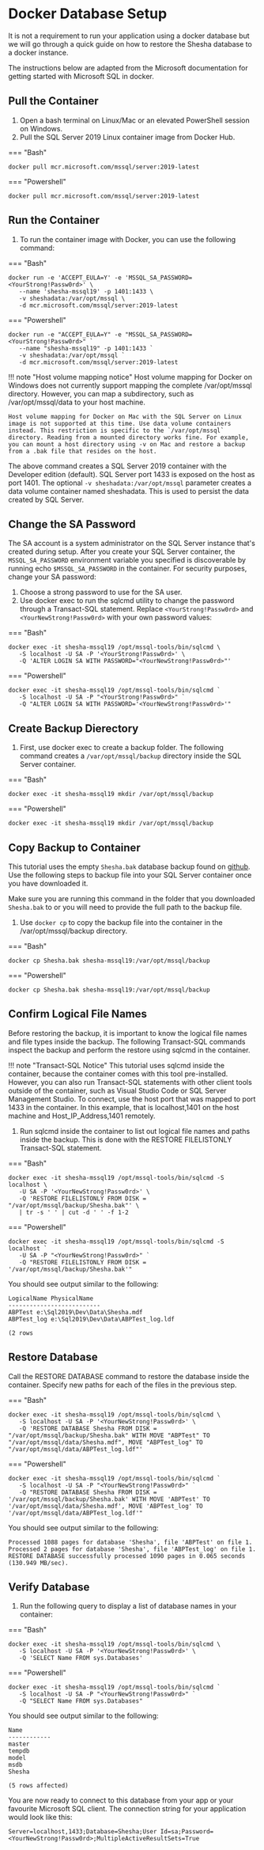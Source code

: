 # Docker Database Setup

It is not a requirement to run your application using a docker database but we will go through a quick guide on how to restore the Shesha database to a docker instance.

The instructions below are adapted from the Microsoft documentation for getting started with Microsoft SQL in docker.

## Pull the Container

1. Open a bash terminal on Linux/Mac or an elevated PowerShell session on Windows.
2. Pull the SQL Server 2019 Linux container image from Docker Hub.

=== "Bash"
``` shell
docker pull mcr.microsoft.com/mssql/server:2019-latest
```
=== "Powershell"
``` shell
docker pull mcr.microsoft.com/mssql/server:2019-latest
```

## Run the Container

1. To run the container image with Docker, you can use the following command:

=== "Bash"
``` shell
docker run -e 'ACCEPT_EULA=Y' -e 'MSSQL_SA_PASSWORD=<YourStrong!Passw0rd>' \
   --name 'shesha-mssql19' -p 1401:1433 \
   -v sheshadata:/var/opt/mssql \
   -d mcr.microsoft.com/mssql/server:2019-latest
```
=== "Powershell"
``` shell
docker run -e "ACCEPT_EULA=Y" -e "MSSQL_SA_PASSWORD=<YourStrong!Passw0rd>" `
   --name "shesha-mssql19" -p 1401:1433 `
   -v sheshadata:/var/opt/mssql `
   -d mcr.microsoft.com/mssql/server:2019-latest
```

!!! note "Host volume mapping notice"
    Host volume mapping for Docker on Windows does not currently support mapping the complete /var/opt/mssql directory. However, you can map a subdirectory, such as /var/opt/mssql/data to your host machine.

    Host volume mapping for Docker on Mac with the SQL Server on Linux image is not supported at this time. Use data volume containers instead. This restriction is specific to the `/var/opt/mssql` directory. Reading from a mounted directory works fine. For example, you can mount a host directory using -v on Mac and restore a backup from a .bak file that resides on the host.

The above command creates a SQL Server 2019 container with the Developer edition (default). SQL Server port 1433 is exposed on the host as port 1401. The optional `-v sheshadata:/var/opt/mssql` parameter creates a data volume container named sheshadata. This is used to persist the data created by SQL Server.

## Change the SA Password

The SA account is a system administrator on the SQL Server instance that's created during setup. After you create your SQL Server container, the `MSSQL_SA_PASSWORD` environment variable you specified is discoverable by running echo `$MSSQL_SA_PASSWORD` in the container. For security purposes, change your SA password:

1. Choose a strong password to use for the SA user.
2. Use docker exec to run the sqlcmd utility to change the password through a Transact-SQL statement. Replace `<YourStrong!Passw0rd>` and `<YourNewStrong!Passw0rd>` with your own password values:

=== "Bash"
``` shell
docker exec -it shesha-mssql19 /opt/mssql-tools/bin/sqlcmd \
   -S localhost -U SA -P '<YourStrong!Passw0rd>' \
   -Q 'ALTER LOGIN SA WITH PASSWORD="<YourNewStrong!Passw0rd>"'
```
=== "Powershell"
``` shell
docker exec -it shesha-mssql19 /opt/mssql-tools/bin/sqlcmd `
   -S localhost -U SA -P "<YourStrong!Passw0rd>" `
   -Q "ALTER LOGIN SA WITH PASSWORD='<YourNewStrong!Passw0rd>'"
```

## Create Backup Dierectory

1. First, use docker exec to create a backup folder. The following command creates a `/var/opt/mssql/backup` directory inside the SQL Server container.

=== "Bash"
``` shell
docker exec -it shesha-mssql19 mkdir /var/opt/mssql/backup
```
=== "Powershell"
``` shell
docker exec -it shesha-mssql19 mkdir /var/opt/mssql/backup
```

## Copy Backup to Container

This tutorial uses the empty `Shesha.bak` database backup found on [github](https://github.com/Boxfusion/shesha-core-starter/blob/main/db/Shesha.bak). Use the following steps to backup file into your SQL Server container once you have downloaded it.

Make sure you are running this command in the folder that you downloaded `Shesha.bak` to or you will need to provide the full path to the backup file.

1. Use `docker cp` to copy the backup file into the container in the /var/opt/mssql/backup directory.

=== "Bash"
``` shell
docker cp Shesha.bak shesha-mssql19:/var/opt/mssql/backup
```
=== "Powershell"
``` shell
docker cp Shesha.bak shesha-mssql19:/var/opt/mssql/backup
```

## Confirm Logical File Names

Before restoring the backup, it is important to know the logical file names and file types inside the backup. The following Transact-SQL commands inspect the backup and perform the restore using sqlcmd in the container.

!!! note "Transact-SQL Notice"
    This tutorial uses sqlcmd inside the container, because the container comes with this tool pre-installed. However, you can also run Transact-SQL statements with other client tools outside of the container, such as Visual Studio Code or SQL Server Management Studio. To connect, use the host port that was mapped to port 1433 in the container. In this example, that is localhost,1401 on the host machine and Host_IP_Address,1401 remotely.

1. Run sqlcmd inside the container to list out logical file names and paths inside the backup. This is done with the RESTORE FILELISTONLY Transact-SQL statement.

=== "Bash"
``` shell
docker exec -it shesha-mssql19 /opt/mssql-tools/bin/sqlcmd -S localhost \
   -U SA -P '<YourNewStrong!Passw0rd>' \
   -Q 'RESTORE FILELISTONLY FROM DISK = "/var/opt/mssql/backup/Shesha.bak"' \
   | tr -s ' ' | cut -d ' ' -f 1-2
```
=== "Powershell"
``` shell
docker exec -it shesha-mssql19 /opt/mssql-tools/bin/sqlcmd -S localhost `
   -U SA -P "<YourNewStrong!Passw0rd>" `
   -Q "RESTORE FILELISTONLY FROM DISK = '/var/opt/mssql/backup/Shesha.bak'"
```

You should see output similar to the following:

``` shell
LogicalName PhysicalName
--------------------------
ABPTest e:\Sql2019\Dev\Data\Shesha.mdf
ABPTest_log e:\Sql2019\Dev\Data\ABPTest_log.ldf

(2 rows
```

## Restore Database

Call the RESTORE DATABASE command to restore the database inside the container. Specify new paths for each of the files in the previous step.

=== "Bash"
``` shell
docker exec -it shesha-mssql19 /opt/mssql-tools/bin/sqlcmd \
   -S localhost -U SA -P '<YourNewStrong!Passw0rd>' \
   -Q 'RESTORE DATABASE Shesha FROM DISK = "/var/opt/mssql/backup/Shesha.bak" WITH MOVE "ABPTest" TO "/var/opt/mssql/data/Shesha.mdf", MOVE "ABPTest_log" TO "/var/opt/mssql/data/ABPTest_log.ldf"'
```
=== "Powershell"
``` shell
docker exec -it shesha-mssql19 /opt/mssql-tools/bin/sqlcmd `
   -S localhost -U SA -P "<YourNewStrong!Passw0rd>" `
   -Q "RESTORE DATABASE Shesha FROM DISK = '/var/opt/mssql/backup/Shesha.bak' WITH MOVE 'ABPTest' TO '/var/opt/mssql/data/Shesha.mdf', MOVE 'ABPTest_log' TO '/var/opt/mssql/data/ABPTest_log.ldf'"
```

You should see output similar to the following:

``` shell
Processed 1088 pages for database 'Shesha', file 'ABPTest' on file 1.
Processed 2 pages for database 'Shesha', file 'ABPTest_log' on file 1.
RESTORE DATABASE successfully processed 1090 pages in 0.065 seconds (130.949 MB/sec).
```

## Verify Database

1. Run the following query to display a list of database names in your container:

=== "Bash"
``` shell
docker exec -it shesha-mssql19 /opt/mssql-tools/bin/sqlcmd \
   -S localhost -U SA -P '<YourNewStrong!Passw0rd>' \
   -Q 'SELECT Name FROM sys.Databases'
```
=== "Powershell"
``` shell
docker exec -it shesha-mssql19 /opt/mssql-tools/bin/sqlcmd `
   -S localhost -U SA -P "<YourNewStrong!Passw0rd>" `
   -Q "SELECT Name FROM sys.Databases"
```

You should see output similar to the following:

``` shell
Name                                                                                                                   
------------
master
tempdb
model 
msdb 
Shesha

(5 rows affected)
```

You are now ready to connect to this database from your app or your favourite Microsoft SQL client. The connection string for your application would look like this:

`Server=localhost,1433;Database=Shesha;User Id=sa;Password=<YourNewStrong!Passw0rd>;MultipleActiveResultSets=True`